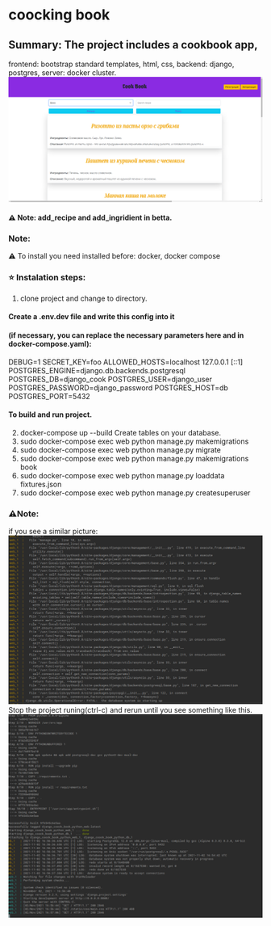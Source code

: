 # coocking book
## Summary: The project includes a cookbook app, 
frontend: bootstrap standard templates, html, css, 
backend: django, postgres, 
server: docker cluster.
![Alt text](./13.png)
#### :warning: Note: add_recipe and add_ingridient in betta.

### Note:
:warning: To install you need installed before: docker, docker compose

### :star: Instalation steps:
1) clone project and change to directory.
#### Create a .env.dev file and write this config into it
#### (if necessary, you can replace the necessary parameters here and in docker-compose.yaml):
DEBUG=1
SECRET_KEY=foo
ALLOWED_HOSTS=localhost 127.0.0.1 [::1]
POSTGRES_ENGINE=django.db.backends.postgresql
POSTGRES_DB=django_cook
POSTGRES_USER=django_user
POSTGRES_PASSWORD=django_password
POSTGRES_HOST=db
POSTGRES_PORT=5432
#### To build and run project.
2) docker-compose up --build
Create tables on your database.
3) sudo docker-compose exec web python manage.py makemigrations
4) sudo docker-compose exec web python manage.py migrate
5) sudo docker-compose exec web python manage.py makemigrations book
6) sudo docker-compose exec web python manage.py loaddata fixtures.json
7) sudo docker-compose exec web python manage.py createsuperuser
### :warning:Note: 
if you see a similar picture:
![Alt text](./12.png)
Stop the project runing(ctrl-c) and rerun 
until you see something like this.
![Alt text](./11.png)
